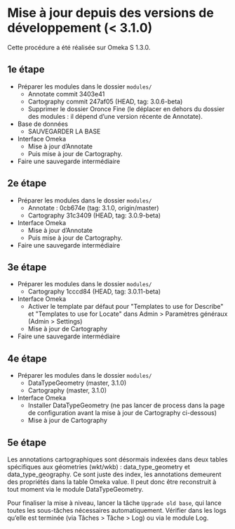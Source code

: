Mise à jour depuis des versions de développement (< 3.1.0)
==========================================================


Cette procédure a été réalisée sur Omeka S 1.3.0.

1e étape
--------

- Préparer les modules dans le dossier `modules/`
  - Annotate commit 3403e41
  - Cartography commit 247af05 (HEAD, tag: 3.0.6-beta)
  - Supprimer le dossier Oronce Fine (le déplacer en dehors du dossier des modules : il dépend d’une version récente de Annotate).
- Base de données
  - SAUVEGARDER LA BASE
- Interface Omeka
  - Mise à jour d’Annotate
  - Puis mise à jour de Cartography.
- Faire une sauvegarde intermédiaire

2e étape
--------

- Préparer les modules dans le dossier `modules/`
  - Annotate : 0cb674e (tag: 3.1.0, origin/master)
  - Cartography 31c3409 (HEAD, tag: 3.0.9-beta)
- Interface Omeka
  - Mise à jour d’Annotate
  - Puis mise à jour de Cartography.
- Faire une sauvegarde intermédiaire

3e étape
--------

- Préparer les modules dans le dossier `modules/`
  - Cartography 1cccd84 (HEAD, tag: 3.0.11-beta)
- Interface Omeka
  - Activer le template par défaut pour "Templates to use for Describe" et "Templates to use for Locate" dans Admin > Paramètres généraux (Admin > Settings)
  - Mise à jour de Cartography
- Faire une sauvegarde intermédiaire

4e étape
--------

- Préparer les modules dans le dossier `modules/`
  - DataTypeGeometry (master, 3.1.0)
  - Cartography (master, 3.1.0)
- Interface Omeka
  - Installer DataTypeGeometry
    (ne pas lancer de process dans la page de configuration avant la mise à jour de Cartography ci-dessous)
  - Mise à jour de Cartography

5e étape
--------

Les annotations cartographiques sont désormais indexées dans deux tables spécifiques aux géometries (wkt/wkb) :  data_type_geometry et data_type_geography. Ce sont juste des index, les annotations demeurent des propriétés dans la table Omeka value. Il peut donc être reconstruit à tout moment via le module DataTypeGeometry.

Pour finaliser la mise à niveau, lancer la tâche `Upgrade old base`, qui lance toutes les sous-tâches nécessaires automatiquement. Vérifier dans les logs qu’elle est terminée (via Tâches > Tâche > Log) ou via le module Log.
